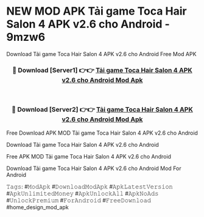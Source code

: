 # NEW MOD APK Tải game Toca Hair Salon 4 APK v2.6 cho Android - 9mzw6
Download Tải game Toca Hair Salon 4 APK v2.6 cho Android Free Mod APK

<div align="center">
<h3>🔴 Download [Server1] 👉👉 <a href="https://apk-comot.site?title=Tải_game_Toca_Hair_Salon_4_APK_v2.6_cho_Android">Tải game Toca Hair Salon 4 APK v2.6 cho Android Mod Apk</a></h3><br>

<h3>🔴 Download [Server2] 👉👉 <a href="https://apk-comot.site?title=Tải_game_Toca_Hair_Salon_4_APK_v2.6_cho_Android">Tải game Toca Hair Salon 4 APK v2.6 cho Android Mod Apk</a></h3>
</div>


Free Download APK MOD Tải game Toca Hair Salon 4 APK v2.6 cho Android

Download Tải game Toca Hair Salon 4 APK v2.6 cho Android 

Free APK MOD Tải game Toca Hair Salon 4 APK v2.6 cho Android 

Download Tải game Toca Hair Salon 4 APK v2.6 cho Android Mod For Android

𝚃𝚊𝚐𝚜: #𝙼𝚘𝚍𝙰𝚙𝚔 #𝙳𝚘𝚠𝚗𝚕𝚘𝚊𝚍𝙼𝚘𝚍𝙰𝚙𝚔 #𝙰𝚙𝚔𝙻𝚊𝚝𝚎𝚜𝚝𝚅𝚎𝚛𝚜𝚒𝚘𝚗 #𝙰𝚙𝚔𝚄𝚗𝚕𝚒𝚖𝚒𝚝𝚎𝚍𝙼𝚘𝚗𝚎𝚢 #𝙰𝚙𝚔𝚄𝚗𝚕𝚘𝚌𝚔𝙰𝚕𝚕 #𝙰𝚙𝚔𝙽𝚘𝙰𝚍𝚜 #𝚄𝚗𝚕𝚘𝚌𝚔𝙿𝚛𝚎𝚖𝚒𝚞𝚖 #𝙵𝚘𝚛𝙰𝚗𝚍𝚛𝚘𝚒𝚍 #𝙵𝚛𝚎𝚎𝙳𝚘𝚠𝚗𝚕𝚘𝚊𝚍 #home_design_mod_apk